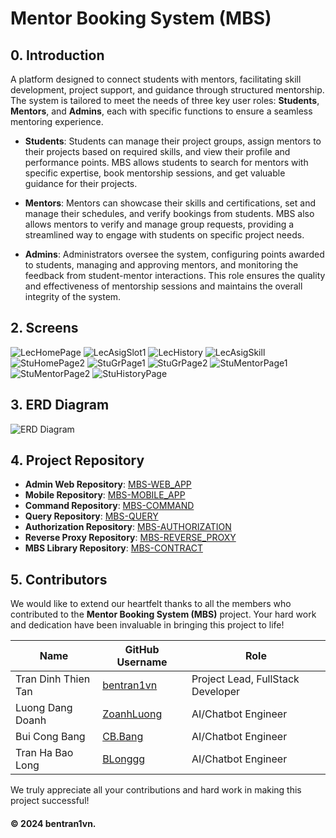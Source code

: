 # Mentor Booking System (MBS)


## 0. Introduction

A platform designed to connect students with mentors, facilitating skill development, project support, and guidance through structured mentorship. The system is tailored to meet the needs of three key user roles: **Students**, **Mentors**, and **Admins**, each with specific functions to ensure a seamless mentoring experience.

- **Students**: Students can manage their project groups, assign mentors to their projects based on required skills, and view their profile and performance points. MBS allows students to search for mentors with specific expertise, book mentorship sessions, and get valuable guidance for their projects.

- **Mentors**: Mentors can showcase their skills and certifications, set and manage their schedules, and verify bookings from students. MBS also allows mentors to verify and manage group requests, providing a streamlined way to engage with students on specific project needs.

- **Admins**: Administrators oversee the system, configuring points awarded to students, managing and approving mentors, and monitoring the feedback from student-mentor interactions. This role ensures the quality and effectiveness of mentorship sessions and maintains the overall integrity of the system.

## 2. Screens
![LecHomePage](https://res.cloudinary.com/dejf8mmou/image/upload/v1731515474/tnaaiebwjm6ej5rsqepo.png)
![LecAsigSlot1](https://res.cloudinary.com/dejf8mmou/image/upload/v1731515474/sc2tptzcnz6fzeortdqy.png)
![LecHistory](https://res.cloudinary.com/dejf8mmou/image/upload/v1731515474/u1hvsmfcfycrck25qlww.png)
![LecAsigSkill](https://res.cloudinary.com/dejf8mmou/image/upload/v1731515474/nnqck6lppdjyianha6rw.png)
![StuHomePage2](https://res.cloudinary.com/dejf8mmou/image/upload/v1731515474/m3owqmyvg0ketadldpev.png)
![StuGrPage1](https://res.cloudinary.com/dejf8mmou/image/upload/v1731515474/dee2hj8kyhryusc8hmap.png)
![StuGrPage2](https://res.cloudinary.com/dejf8mmou/image/upload/v1731515475/anjl6xxnmtb9g3v5qbpx.png)
![StuMentorPage1](https://res.cloudinary.com/dejf8mmou/image/upload/v1731515475/yckjghtxzmmd20lrfpjw.png)
![StuMentorPage2](https://res.cloudinary.com/dejf8mmou/image/upload/v1731515475/qirvsf9tcvpemncztoiv.png)
![StuHistoryPage](https://res.cloudinary.com/dejf8mmou/image/upload/v1731515475/gkzzwiyjygwzin6fdfla.png)



## 3. ERD Diagram
![ERD Diagram](https://res.cloudinary.com/dejf8mmou/image/upload/v1731513592/eblg8mnf5enfoxdtzqsw.jpg)

## 4. Project Repository

- **Admin Web Repository**: [MBS-WEB_APP](https://github.com/bentran1vn/MBS-WEB_APP)
- **Mobile Repository**: [MBS-MOBILE_APP](https://github.com/bentran1vn/MBS-MOBILE_APP)
- **Command Repository**: [MBS-COMMAND](https://github.com/bentran1vn/MBS-COMMAND)
- **Query Repository**: [MBS-QUERY](https://github.com/bentran1vn/MBS-QUERY)
- **Authorization Repository**: [MBS-AUTHORIZATION](https://github.com/bentran1vn/MBS-AUTHORIZATION)
- **Reverse Proxy Repository**: [MBS-REVERSE_PROXY](https://github.com/bentran1vn/MBS-REVERSE_PROXY)
- **MBS Library Repository**: [MBS-CONTRACT](https://github.com/bentran1vn/MBS-CONTRACT)

## 5. Contributors

We would like to extend our heartfelt thanks to all the members who contributed to the **Mentor Booking System (MBS)** project. Your hard work and dedication have been invaluable in bringing this project to life!

| Name | GitHub Username | Role |
|------|-----------------|------|
| Tran Dinh Thien Tan | [bentran1vn](https://github.com/bentran1vn) | Project Lead, FullStack Developer |
| Luong Dang Doanh| [ZoanhLuong](https://github.com/LuongDangDoanh) | AI/Chatbot Engineer |
| Bui Cong Bang | [CB.Bang](https://github.com/Buicongbang04) | AI/Chatbot Engineer |
| Tran Ha Bao Long | [BLonggg](https://github.com/BLonggg608) | AI/Chatbot Engineer |


We truly appreciate all your contributions and hard work in making this project successful!

#### © 2024 bentran1vn.
